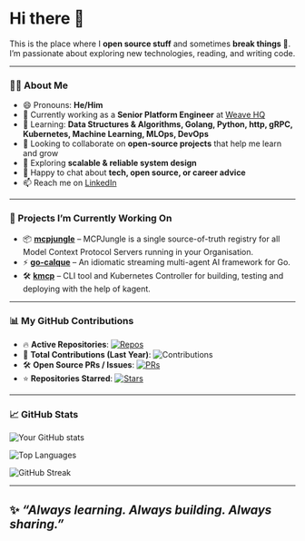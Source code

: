 # Hi there 👋  

This is the place where I **open source stuff** and sometimes **break things 🤣**.  
I’m passionate about exploring new technologies, reading, and writing code.  

---

### 👨‍💻 About Me  
- 😄 Pronouns: **He/Him**  
- 🔭 Currently working as a **Senior Platform Engineer** at [Weave HQ](https://www.getweave.com/)  
- 🌱 Learning: **Data Structures & Algorithms, Golang, Python, http, gRPC, Kubernetes, Machine Learning, MLOps, DevOps**  
- 👯 Looking to collaborate on **open-source projects** that help me learn and grow  
- 🤔 Exploring **scalable & reliable system design**  
- 💬 Happy to chat about **tech, open source, or career advice**  
- 📫 Reach me on [LinkedIn](https://www.linkedin.com/in/ankittkin/)
  
---

### 🚀 Projects I’m Currently Working On

- 📦 **[mcpjungle](https://github.com/mcpjungle/)** – MCPJungle is a single source-of-truth registry for all Model Context Protocol Servers running in your Organisation.
- ⚡ **[go-calque](https://github.com/ankittk/go-calque)** – An idiomatic streaming multi-agent AI framework for Go.
- 🛠️ **[kmcp](https://github.com/ankittk/kmcp)** – CLI tool and Kubernetes Controller for building, testing and deploying with the help of kagent.

---


### 📊 My GitHub Contributions  

- 🔥 **Active Repositories**: [![Repos](https://badges.pufler.dev/repos/ankittk)](https://github.com/ankittk?tab=repositories)  
- 📝 **Total Contributions (Last Year)**: ![Contributions](https://github-readme-streak-stats.herokuapp.com/?user=ankittk&theme=tokyonight)  
- 🛠️ **Open Source PRs / Issues**: [![PRs](https://img.shields.io/github/issues-pr-closed/ankittk/)](https://github.com/ankittk)  
- ⭐ **Repositories Starred**: [![Stars](https://img.shields.io/github/stars/ankittk?affiliations=OWNER%2CCOLLABORATOR)](https://github.com/ankittk?tab=stars)  

---

### 📈 GitHub Stats  
![Your GitHub stats](https://github-readme-stats.vercel.app/api?username=ankittk&show_icons=true&hide_title=false&count_private=true&hide=prs&theme=tokyonight)  

![Top Languages](https://github-readme-stats.vercel.app/api/top-langs/?username=ankittk&layout=compact&theme=tokyonight)  

![GitHub Streak](https://github-readme-streak-stats.herokuapp.com/?user=ankittk&theme=tokyonight)  

---
✨ _“Always learning. Always building. Always sharing.”_  
---
